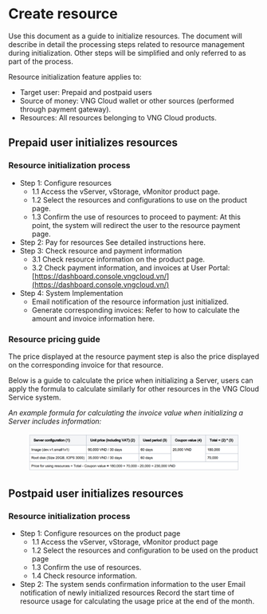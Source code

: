# Create resource

Use this document as a guide to initialize resources. The document will describe in detail the processing steps related to resource management during initialization. Other steps will be simplified and only referred to as part of the process.&#x20;

Resource initialization feature applies to:&#x20;

* Target user: Prepaid and postpaid users&#x20;
* Source of money: VNG Cloud wallet or other sources (performed through payment gateway).
* Resources: All resources belonging to VNG Cloud products.

## Prepaid user initializes resources

### Resource initialization process

* Step 1: Configure resources&#x20;
  * 1.1 Access the vServer, vStorage, vMonitor product page.
  * 1.2 Select the resources and configurations to use on the product page.
  * 1.3 Confirm the use of resources to proceed to payment: At this point, the system will redirect the user to the resource payment page.
* Step 2: Pay for resources See detailed instructions here.
* Step 3: Check resource and payment information&#x20;
  * 3.1 Check resource information on the product page.
  * 3.2 Check payment information, and invoices at User Portal: [https://dashboard.console.vngcloud.vn/](https://dashboard.console.vngcloud.vn/)
* Step 4: System Implementation&#x20;
  * Email notification of the resource information just initialized.
  * Generate corresponding invoices: Refer to how to calculate the amount and invoice information here.

### Resource pricing guide

The price displayed at the resource payment step is also the price displayed on the corresponding invoice for that resource.&#x20;

Below is a guide to calculate the price when initializing a Server, users can apply the formula to calculate similarly for other resources in the VNG Cloud Service system.&#x20;

_An example formula for calculating the invoice value when initializing a Server includes information:_&#x20;

<figure><img src="../../../.gitbook/assets/image (4) (1) (1) (1) (1) (1) (1) (1) (1) (1) (1) (1) (1) (1) (1) (1) (1) (1) (1) (1).png" alt=""><figcaption></figcaption></figure>

## Postpaid user initializes resources&#x20;

### Resource initialization process

* Step 1: Configure resources on the product page
  * 1.1 Access the vServer, vStorage, vMonitor product page&#x20;
  * 1.2 Select the resources and configuration to be used on the product page&#x20;
  * 1.3 Confirm the use of resources.
  * 1.4 Check resource information.
* Step 2: The system sends confirmation information to the user Email notification of newly initialized resources Record the start time of resource usage for calculating the usage price at the end of the month.
